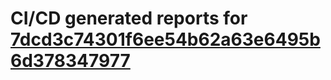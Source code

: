 # CI/CD generated reports for [7dcd3c74301f6ee54b62a63e6495b6d378347977](https://github.com/hydephp/develop/commit/7dcd3c74301f6ee54b62a63e6495b6d378347977)
